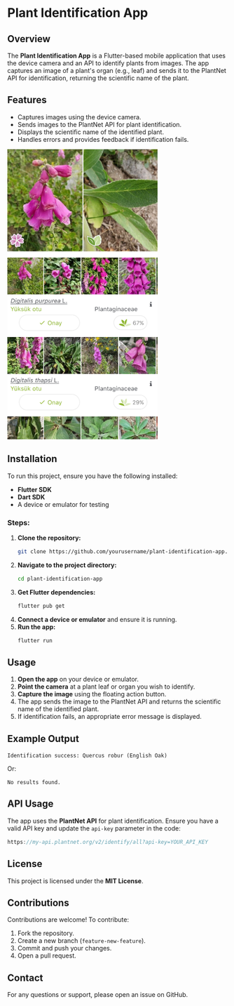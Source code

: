 # Plant Identification App

## Overview
The **Plant Identification App** is a Flutter-based mobile application that uses the device camera and an API to identify plants from images. The app captures an image of a plant's organ (e.g., leaf) and sends it to the PlantNet API for identification, returning the scientific name of the plant.

## Features
- Captures images using the device camera.
- Sends images to the PlantNet API for plant identification.
- Displays the scientific name of the identified plant.
- Handles errors and provides feedback if identification fails.

![Description of the image](plantn.PNG)

## Installation
To run this project, ensure you have the following installed:
- **Flutter SDK**
- **Dart SDK**
- A device or emulator for testing

### Steps:
1. **Clone the repository:**
   ```bash
   git clone https://github.com/yourusername/plant-identification-app.git
   ```
2. **Navigate to the project directory:**
   ```bash
   cd plant-identification-app
   ```
3. **Get Flutter dependencies:**
   ```bash
   flutter pub get
   ```
4. **Connect a device or emulator** and ensure it is running.
5. **Run the app:**
   ```bash
   flutter run
   ```

## Usage
1. **Open the app** on your device or emulator.
2. **Point the camera** at a plant leaf or organ you wish to identify.
3. **Capture the image** using the floating action button.
4. The app sends the image to the PlantNet API and returns the scientific name of the identified plant.
5. If identification fails, an appropriate error message is displayed.

## Example Output
```
Identification success: Quercus robur (English Oak)
```
Or:
```
No results found.
```

## API Usage
The app uses the **PlantNet API** for plant identification. Ensure you have a valid API key and update the `api-key` parameter in the code:
```dart
https://my-api.plantnet.org/v2/identify/all?api-key=YOUR_API_KEY
```

## License
This project is licensed under the **MIT License**.

## Contributions
Contributions are welcome! To contribute:
1. Fork the repository.
2. Create a new branch (`feature-new-feature`).
3. Commit and push your changes.
4. Open a pull request.

## Contact
For any questions or support, please open an issue on GitHub.


